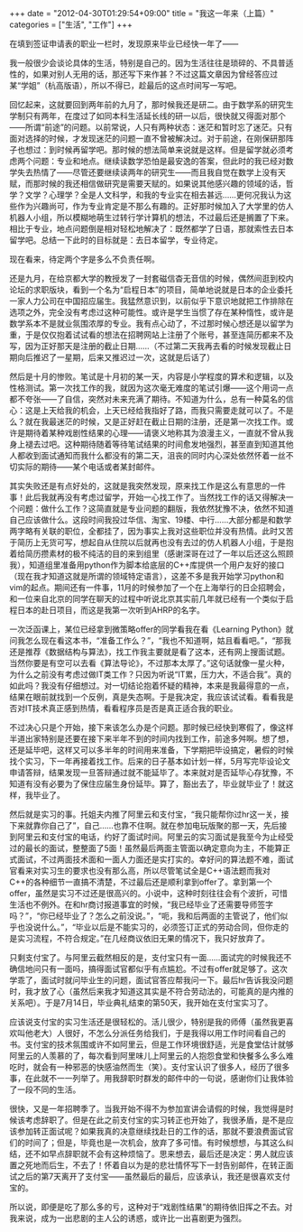 +++
date = "2012-04-30T01:29:54+09:00"
title = "我这一年来（上篇）"
categories = ["生活", "工作"]
+++

在填到签证申请表的职业一栏时，发现原来毕业已经快一年了——

我一般很少会谈论具体的生活，特别是自己的。因为生活往往是琐碎的、不具普适性的，如果对别人无用的话，那还写下来作甚？不过这篇文章因为曾经答应过某“学姐”（杭高版语），所以不得已，趁最后的这点时间写一写吧。

回忆起来，这就要回到两年前的九月了，那时候我还是研二。由于数学系的研究生学制只有两年，在度过了如同本科生活延长线的研一以后，很快就又得面对那个——所谓“前途”的问题。以前常说，人只有两种状态：迷茫和暂时忘了迷茫。只有面对选择的时候，才发现迷茫的问题一直不曾被解决过。对于前途，在刚保研那阵子也想过：到时候再留学吧。那时候的想法简单来说就是这样。但是留学就必须考虑两个问题：专业和地点。继续读数学恐怕是最安逸的答案，但此时的我已经对数学失去热情了——尽管还要继续读两年的研究生——而且我自觉在数学上没有天赋，而那时候的我还相信做研究是需要天赋的。如果说其他感兴趣的领域的话，哲学？文学？心理学？全是人文科学，和我的专业实在相去甚远……更何况我认为这些作为兴趣尚可，作为专业肯定是不那么有趣的。正好那时候加入了大学里的仿人机器人小组，所以模糊地萌生过转行学计算机的想法，不过最后还是搁置了下来。相比于专业，地点问题倒是相对轻松地解决了：既然都学了日语，那就索性去日本留学吧。总结一下此时的目标就是：去日本留学，专业待定。

现在看来，待定两个字是多么不负责任啊。

<!--more-->

还是九月，在给京都大学的教授发了一封套磁信杳无音信的时候，偶然间逛到校内论坛的求职版块，看到一个名为“启程日本”的项目，简单地说就是日本的企业委托一家人力公司在中国招应届生。我猛然意识到，以前似乎下意识地就把工作排除在选项之外，完全没有考虑过这种可能性。或许是学生当惯了存在某种惰性，或许是数学系本不是就业氛围浓厚的专业。我有点心动了，不过那时候心想还是以留学为重，于是仅仅抱着试试看的想法在招聘网站上注册了个账号，甚至连简历都来不及写，因为正好那天是注册的截止日期……（不过第二天我再去看的时候发现截止日期向后推迟了一星期，后来又推迟过一次，这就是后话了）

然后是十月的惨败。笔试是十月初的某一天，内容是小学程度的算术和逻辑，以及性格测试。第一次找工作的我，就因为这次毫无难度的笔试引爆——这个用词一点都不夸张——了自信，突然对未来充满了期待。不知道为什么，总有一种莫名的信心：这是上天给我的机会，上天已经给我指好了路，而我只需要走就可以了。不是么？就在我最迷茫的时候，又是正好赶在截止日期的注册，还是第一次找工作。或许是期待着某种戏剧性结果的心理——请褒义地称其为浪漫主义，一直就不曾从我身上褪去过吧。这种期待随着等待笔试结果的时间愈发地强烈，甚至直到知道其他人都收到面试通知而我什么都没有的第二天，沮丧的同时内心深处依然怀着一丝不切实际的期待——某个电话或者某封邮件。

其实失败还是有点好处的，这就是我突然发现，原来找工作是这么有意思的一件事！此后我就再没有考虑过留学，开始一心找工作了。当然找工作的话又得解决一个问题：做什么工作？这简直就是专业问题的翻版，我依然犹豫不决，依然不知道自己应该做什么。这段时间我投过华信、淘宝、19楼、中行……大部分都是和数学两字略有关联的职位，全都挂了，因为事实上我对这些职位并没有热情。此时又苦于简历上无货可写，想起自从住院以后就再也没有去过的仿人机器人小组，于是抱着给简历攒素材的极不纯洁的目的来到组里（感谢深哥在过了一年以后还这么照顾我），知道组里准备用python作为脚本给底层的C++库提供一个用户友好的接口（现在我才知道这就是所谓的领域特定语言），这差不多是我开始学习python和vim的起点。期间还有一件事，11月的时候参加了一个在上海举行的日企招聘会，和一位来自北京的同学在聊天的过程中听说北京其实前几年就已经有一个类似于启程日本的赴日项目，而这是我第一次听到AHRP的名字。

一次泛函课上，某位已经拿到微策略offer的同学看我在看《Learning Python》就问我怎么现在看这本书，“准备工作么？”，“我也不知道啊，姑且看看吧。”，“那我还是推荐《数据结构与算法》，找工作我主要就是看了这本，还有网上搜面试题。当然你要是有空可以去看《算法导论》，不过那本太厚了。”这句话就像一星火种，为什么之前没有考虑过做IT类工作？只因为听说“IT累，压力大，不适合我”。真的如此吗？我没有仔细想过。对一切结论抱着怀疑的精神，本来是我最得意的一点，结果在眼前就找到一个反例，真是失态啊。于是我决定，我应该试试看。看看我是否对IT技术真正感到热情，看看程序员是否是真正适合我的职业。

不过决心只是个开始，接下来该怎么办是个问题。那时候已经快到寒假了，像这样半道出家特别是还要在接下来半年不到的时间内找到工作，前途多舛啊。想了想，还是延毕吧，这样又可以多半年的时间用来准备，下学期把毕设搞定，暑假的时候找个实习，下一年再接着找工作。后来的日子基本如计划一样，5月写完毕设论文申请答辩，结果发现一旦答辩通过就不能延毕了。本来就对是否延毕心存犹豫，不知道有没有必要为了保住应届生身份延毕。算了，豁出去了，毕业就毕业了！就这样，我毕业了。

然后就是实习的事。托姐夫内推了阿里云和支付宝，“我只能帮你过hr这一关，接下来就靠你自己了”，自己……也靠不住啊。就在参加电玩版聚的那一天，先后接到阿里云和支付宝的电话，约好了面试时间。阿里云的实习面试是我至今为止经受过的最长的面试，整整面了5面！虽然最后两面主管面以确定意向为主，不能算正式面试，不过两面技术面和一面人力面还是实打实的。幸好问的算法题不难，面试官看来对实习生的要求也没有那么高，所以尽管笔试全是C++语法题而我对C++的各种细节一直搞不清楚，不过最后还是顺利拿到offer了。拿到第一个offer，虽然是实习不过还是很高兴的。小说中，这种时刻往往会有个波折，可惜生活也不例外。在和hr商讨报道事宜的时候，“我已经毕业了还需要导师签字吗？”，“你已经毕业了？怎么之前没说。”，“呃，我和后两面的主管说了，他们似乎也没说什么。”，“毕业以后是不能实习的，必须签订正式的劳动合同，但你走的是实习流程，不符合规定。”在几经商议依旧无果的情况下，我只好放弃了。

只剩支付宝了。与阿里云截然相反的是，支付宝只有一面……面试完的时候我还不确信地问只有一面吗，搞得面试官都似乎有点尴尬。不过有offer就足够了。这次学乖了，面试时就问毕业生的问题，面试官答应帮我问一下。最后hr告诉我没问题时，我才放了心（虽然后来我才知道这其实是不符合劳动法的，可能真的是内推的关系吧）。于是7月14日，毕业典礼结束的第50天，我开始在支付宝实习了。

应该说支付宝的实习生活还是很轻松的。活儿很少，特别是我的师傅（虽然我更喜欢叫他老大）人很好，不怎么分派任务给我们，于是我得以用工作时间看自己的书。支付宝的技术氛围或许不如阿里云，但是工作环境很舒适，光是食堂估计就够阿里云的人羡慕的了，每次看到阿里味儿上阿里云的人抱怨食堂和快餐多么多么难吃时，就会有一种邪恶的快感油然而生（笑）。支付宝认识了很多人，经历了很多事，在此就不一一列举了。用我辞职时群发的邮件中的一句说，感谢你们让我体验了一段不同的生活。

很快，又是一年招聘季了。当我开始不得不为参加宣讲会请假的时候，我觉得是时候该考虑辞职了。但是在此之前支付宝的实习转正也开始了，我很矛盾，是不是应该参加转正面试呢？如果我真的决意继续找赴日的工作的话，那就不要浪费面试官们的时间了；但是，毕竟也是一次机会，放弃了多可惜。有时候想想，与其这么纠结，还不如早点辞职就不会有这种烦恼了。思来想去，最后还是决定：男人就应该置之死地而后生，不去了！怀着自以为是的悲壮情怀写下一封告别邮件，在转正面试之后的第7天离开了支付宝——虽然最后的最后，应该承认，我还是很喜欢支付宝的。

所以说，即便是吃了那么多的亏，这种对于“戏剧性结果”的期待依旧挥之不去。对我来说，成为一出悲剧的主人公的诱惑，或许比一出喜剧更为强烈。
